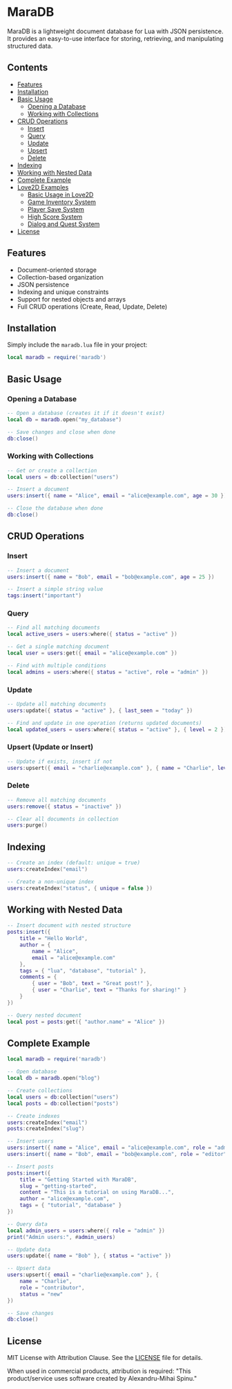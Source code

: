 # MaraDB

MaraDB is a lightweight document database for Lua with JSON persistence. It provides an easy-to-use interface for
storing, retrieving, and manipulating structured data.

## Contents

- [Features](#features)
- [Installation](#installation)
- [Basic Usage](#basic-usage)
    - [Opening a Database](#opening-a-database)
    - [Working with Collections](#working-with-collections)
- [CRUD Operations](#crud-operations)
    - [Insert](#insert)
    - [Query](#query)
    - [Update](#update)
    - [Upsert](#upsert-update-or-insert)
    - [Delete](#delete)
- [Indexing](#indexing)
- [Working with Nested Data](#working-with-nested-data)
- [Complete Example](#complete-example)
- [Love2D Examples](examples/love2d)
    - [Basic Usage in Love2D](examples/love2d/basic.lua)
    - [Game Inventory System](examples/love2d/game_inventory.lua)
    - [Player Save System](examples/love2d/save_system.lua)
    - [High Score System](examples/love2d/high_score.lua)
    - [Dialog and Quest System](examples/love2d/quest_dialog.lua)
- [License](#license)

## Features

- Document-oriented storage
- Collection-based organization
- JSON persistence
- Indexing and unique constraints
- Support for nested objects and arrays
- Full CRUD operations (Create, Read, Update, Delete)

## Installation

Simply include the `maradb.lua` file in your project:

```lua
local maradb = require('maradb')
```

## Basic Usage

### Opening a Database

```lua
-- Open a database (creates it if it doesn't exist)
local db = maradb.open("my_database")

-- Save changes and close when done
db:close()
```

### Working with Collections

```lua
-- Get or create a collection
local users = db:collection("users")

-- Insert a document
users:insert({ name = "Alice", email = "alice@example.com", age = 30 })

-- Close the database when done
db:close()
```

## CRUD Operations

### Insert

```lua
-- Insert a document
users:insert({ name = "Bob", email = "bob@example.com", age = 25 })

-- Insert a simple string value
tags:insert("important")
```

### Query

```lua
-- Find all matching documents
local active_users = users:where({ status = "active" })

-- Get a single matching document
local user = users:get({ email = "alice@example.com" })

-- Find with multiple conditions
local admins = users:where({ status = "active", role = "admin" })
```

### Update

```lua
-- Update all matching documents
users:update({ status = "active" }, { last_seen = "today" })

-- Find and update in one operation (returns updated documents)
local updated_users = users:where({ status = "active" }, { level = 2 })
```

### Upsert (Update or Insert)

```lua
-- Update if exists, insert if not
users:upsert({ email = "charlie@example.com" }, { name = "Charlie", level = 1 })
```

### Delete

```lua
-- Remove all matching documents
users:remove({ status = "inactive" })

-- Clear all documents in collection
users:purge()
```

## Indexing

```lua
-- Create an index (default: unique = true)
users:createIndex("email")

-- Create a non-unique index
users:createIndex("status", { unique = false })
```

## Working with Nested Data

```lua
-- Insert document with nested structure
posts:insert({
    title = "Hello World",
    author = {
        name = "Alice",
        email = "alice@example.com"
    },
    tags = { "lua", "database", "tutorial" },
    comments = {
        { user = "Bob", text = "Great post!" },
        { user = "Charlie", text = "Thanks for sharing!" }
    }
})

-- Query nested document
local post = posts:get({ "author.name" = "Alice" })
```

## Complete Example

```lua
local maradb = require('maradb')

-- Open database
local db = maradb.open("blog")

-- Create collections
local users = db:collection("users")
local posts = db:collection("posts")

-- Create indexes
users:createIndex("email")
posts:createIndex("slug")

-- Insert users
users:insert({ name = "Alice", email = "alice@example.com", role = "admin" })
users:insert({ name = "Bob", email = "bob@example.com", role = "editor" })

-- Insert posts
posts:insert({
    title = "Getting Started with MaraDB",
    slug = "getting-started",
    content = "This is a tutorial on using MaraDB...",
    author = "alice@example.com",
    tags = { "tutorial", "database" }
})

-- Query data
local admin_users = users:where({ role = "admin" })
print("Admin users:", #admin_users)

-- Update data
users:update({ name = "Bob" }, { status = "active" })

-- Upsert data
users:upsert({ email = "charlie@example.com" }, {
    name = "Charlie",
    role = "contributor",
    status = "new"
})

-- Save changes
db:close()
```

## License

MIT License with Attribution Clause. See the [LICENSE](LICENSE) file for details.

When used in commercial products, attribution is required: "This product/service uses software created by
Alexandru-Mihai Spinu."